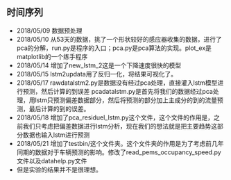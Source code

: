 ## 时间序列

* 2018/05/09 数据预处理
* 2018/05/10 从53天的数据，挑了一个形状较好的感应器收集的数据，进行了pca的分解，run.py是程序的入口；pca.py是pca算法的实现。plot_ex是matplotlib的一个练手程序
* 2018/05/14 增加了new_lstm_2这是一个下降速度很快的模型
* 2018/05/15 lstm2updata用了反归一化，将结果可视化了。
* 2018/05/17 rawdatalstm2.py是数据没有经过pca处理，直接灌入lstm模型进行预测，然后计算的到误差
pcadatalstm.py是首先将我们的数据经过pca处理，用lstm只预测偏差数据部分，然后将预测的部分加上主成分的到的流量预测，最后计算的到的误差。
* 2018/05/18 增加了pca_residuel_lstm.py这个文件，这个文件的作用是，之前我们只考虑把偏差数据进行lstm分析，现在我们的想法就是把主要趋势这部分数据也输入lstm进行预测
* 2018/05/21 增加了testbin/这个文件夹。这个文件夹的作用是为了考虑前几年同期的数据对于车辆预测的影响。修改了read_pems_occupancy_speed.py文件以及datahelp.py文件
* 但是实验的结果并不是很理想。





